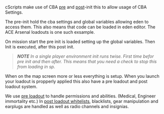 cScripts make use of CBA [pre](https://github.com/7Cav/cScripts/blob/master/cScripts/CavFnc/cScripts_preInit.sqf) and [post](https://github.com/7Cav/cScripts/blob/master/cScripts/CavFnc/cScripts_postInit.sqf)-init this to allow usage of CBA Settings. 

The pre-init hold the cba settings and global variables allowing eden to access them. This also means that code can be loaded in eden editor. The ACE Arsenal loadouts is one such exsample. 

On mission start the pre init is loaded setting up the global variables. Then Init is executed, after this post init.

> _**NOTE** In a single player environment init runs twise. First time befor pre init and then after. This means that you need a check to stop this from loading in sp._

When on the map screen more or less everything is setup. When you launch your loadout is propperly applied this also have a pre loadout and post loadout system.

We use [pre loadout](https://github.com/7Cav/cScripts/blob/master/cScripts/CavFnc/functions/systems/fn_setPreInitPlayerSettings.sqf) to handle permissions and abilities. (Medical, Engineer immortality etc.)
In [post loadout whitelists](https://github.com/7Cav/cScripts/blob/master/cScripts/CavFnc/functions/systems/fn_setPostInitPlayerSettings.sqf), blacklists, gear manipulation and earplugs are handled as well as radio channels and insignias. 